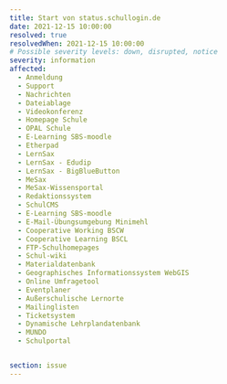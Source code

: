 ```yaml
---
title: Start von status.schullogin.de 
date: 2021-12-15 10:00:00 
resolved: true
resolvedWhen: 2021-12-15 10:00:00 
# Possible severity levels: down, disrupted, notice
severity: information
affected:
  - Anmeldung
  - Support
  - Nachrichten
  - Dateiablage
  - Videokonferenz
  - Homepage Schule
  - OPAL Schule
  - E-Learning SBS-moodle
  - Etherpad
  - LernSax
  - LernSax - Edudip
  - LernSax - BigBlueButton
  - MeSax
  - MeSax-Wissensportal
  - Redaktionssystem
  - SchulCMS
  - E-Learning SBS-moodle
  - E-Mail-Übungsumgebung Minimehl
  - Cooperative Working BSCW
  - Cooperative Learning BSCL
  - FTP-Schulhomepages
  - Schul-wiki
  - Materialdatenbank
  - Geographisches Informationssystem WebGIS
  - Online Umfragetool
  - Eventplaner
  - Außerschulische Lernorte
  - Mailinglisten
  - Ticketsystem
  - Dynamische Lehrplandatenbank
  - MUNDO
  - Schulportal


section: issue
---
```


 

